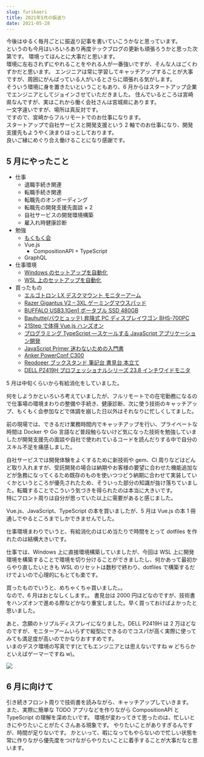 ```yaml
---
slug: furikaeri
title: 2021年5月の振返り
date: 2021-05-28
---
```


今後はゆるく毎月ごとに振返り記事を書いていこうかなと思っています。  
というのも今月はいろいろあり再度テックブログの更新も頑張ろうかと思った次第です。
環境ってほんとに大事だと思います。  
環境に左右されずにやれることをやれる人が一番強いですが、そんな人はごくわずかだと思います。
エンジニアは常に学習してキャッチアップすることが大事ですが、周囲にがんばっている人がいるとさらに頑張れる気がします。  
そういう環境に身を置きたいということもあり、6 月からはスタートアップ企業でエンジニアとしてジョインさせていただきました。
住んでいるところは宮崎県なんですが、実はこれから働く会社さんは宮城県にあります。  
一文字違いですが、場所は真反対です。  
ですので、宮崎からフルリモートでのお仕事になります。  
スタートアップで自社サービスと開発支援という 2 軸でのお仕事になり、開発支援先もようやく決まりほっとしております。  
良いご縁にめぐり合え働けることになり感謝です。

## 5 月にやったこと

- 仕事
  - 退職手続き関連
  - 転職手続き関連
  - 転職先のオンボーディング
  - 転職先の開発支援先面談 × 2
  - 自社サービスの開発環境構築
  - 雇入れ時健康診断
- 勉強
  - [もくもく会](https://sendai-cafemorning.connpass.com/)
  - Vue.js
    - CompositionAPI + TypeScript
  - GraphQL
- 仕事環境
  - [Windows のセットアップを自動化](https://github.com/snyt45/windows10-dotfiles)
  - [WSL 上のセットアップを自動化](https://github.com/snyt45/wsl-dotfiles)
- 買ったもの
  - [エルゴトロン LX デスクマウント モニターアーム](https://www.amazon.co.jp/gp/product/B07Q8TJ2KL/ref=ppx_yo_dt_b_asin_title_o04_s03?ie=UTF8&psc=1)
  - [Razer Gigantus V2 – 3XL ゲーミングマウスパッド](https://www.amazon.co.jp/gp/product/B088RTVRVH/ref=ppx_yo_dt_b_asin_title_o04_s03?ie=UTF8&psc=1)
  - [BUFFALO USB3\.1Gen1 ポータブル SSD 480GB](https://www.amazon.co.jp/gp/product/B07S9X55BX/ref=ppx_yo_dt_b_asin_title_o04_s01?ie=UTF8&psc=1)
  - [Bauhutte\(バウヒュッテ\) 昇降式 PC ディスプレイワゴン BHS\-700PC](https://www.amazon.co.jp/gp/product/B07NWS92SN/ref=ppx_yo_dt_b_asin_title_o04_s00?ie=UTF8&psc=1)
  - [21Step で体得 Vue\.js ハンズオン](https://www.amazon.co.jp/gp/product/4865942297/ref=ppx_yo_dt_b_asin_title_o03_s00?ie=UTF8&psc=1)
  - [プログラミング TypeScript ―スケールする JavaScript アプリケーション開発](https://www.amazon.co.jp/gp/product/4873119049/ref=ppx_yo_dt_b_asin_title_o02_s00?ie=UTF8&psc=1)
  - [JavaScript Primer 迷わないための入門書](https://www.amazon.co.jp/gp/product/4048930737/ref=ppx_yo_dt_b_asin_title_o02_s00?ie=UTF8&psc=1)
  - [Anker PowerConf C300](https://www.amazon.co.jp/gp/product/B08WX1XB5Y/ref=ppx_yo_dt_b_asin_title_o01_s00?ie=UTF8&psc=1)
  - [Reodoeer ブックスタンド 筆記台 書見台 本立て](https://www.amazon.co.jp/gp/product/B013S2V48I/ref=ppx_yo_dt_b_asin_title_o01_s00?ie=UTF8&psc=1)
  - [DELL P2419H プロフェッショナルシリーズ 23\.8 インチワイドモニタ](https://www.amazon.co.jp/gp/product/B07F8XZN69/ref=ppx_yo_dt_b_asin_title_o00_s00?ie=UTF8&psc=1)

5 月は中旬くらいから有給消化をしていました。

何をしようかといろいろ考えていましたが、フルリモートでの在宅勤務になるので仕事場の環境まわりの整備や手続き、健康診断、次に使う技術のキャッチアップ、もくもく会参加などで体調を崩した日以外はそれなりに忙しくしてました。

前の現場では、できるだけ業務時間内でキャッチアップを行い、プライベートな時間は Docker や Go 言語など普段触らないけど気になった技術を勉強していましたが開発支援先の面談や自社で使われているコードを読んだりする中で自分のスキル不足を痛感しました。

自社サービスでは開発体験をよくするために新技術や gem、CI 周りなどはどんど取り入れますが、受託開発の場合は納期やお客様の要望に合わせた機能追加などが急務になってくるため既存のものを使いつつどう納期に合わせて実装していくかというところが優先されたため、そういった部分の知識が抜け落ちていました。転職することでこういう気づきを得られたのは本当に大きいです。  
特にフロント周りは自分が思っていた以上に需要があると感じました。

Vue.js、JavaScript、TypeScript の本を買いましたが、5 月は Vue.js の本 1 冊通しでやるところまでしかできませんでした。

仕事環境まわりでいうと、有給消化のはじめ当たりで時間をとって dotfiles を作れたのは結構大きいです。

仕事では、Windows 上に直接環境構築していましたが、今回は WSL 上に開発環境を構築することで環境を切り分けることができましたし、何かあって最初からやり直したいときも WSL のリセットは数秒で終わり、dotfiles で構築するだけでよいので心理的にもとても楽です。

買ったものでいうと、めちゃくちゃ買いました。。  
なので、6 月はおとなしくします。。
書見台は 2000 円ほどなのですが、技術書をハンズオンで進める際などかなり重宝しました。早く買っておけばよかったと思いました。

あと、念願のトリプルディスプレイになりました。DELL P2419H は 2 万ほどなのですが、モニターアームいらずで縦型にできるのでコスパが高く実際に使ってみても満足度が高いのでかなりおすすめです。  
いまのデスク環境の写真です(とてもエンジニアとは思えないですね w どちらかといえばゲーマーですね w)。

![](img1.png)

## 6 月に向けて

引き続きフロント周りで技術書を読みながら、キャッチアップしていきます。
また、実際に簡単な TODO アプリなどを作りながら CompositionAPI と TypeScript の理解を深めたいです。
環境が変わってきて思ったのは、忙しいときにやりたいことがたくさんある現象です。
やりたいことがありすぎるんですが、時間が足りないです。
かといって、暇になってもやらないので忙しい状態を常に作りながら優先度をつけながらやりたいことに着手することが大事だなと思います。
